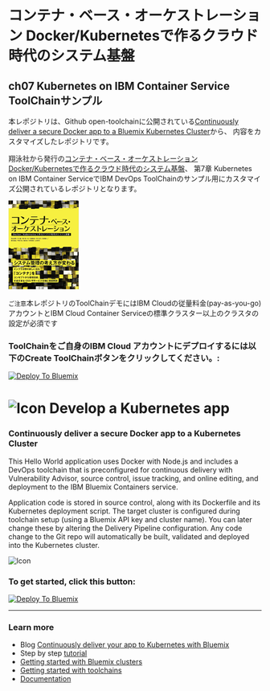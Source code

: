 # コンテナ・ベース・オーケストレーション Docker/Kubernetesで作るクラウド時代のシステム基盤
## ch07 Kubernetes on IBM Container Service ToolChainサンプル

本レポジトリは、Github open-toolchainに公開されている[Continuously deliver a secure Docker app to a Bluemix Kubernetes Cluster](https://github.com/open-toolchain/secure-kube-toolchain)から、
内容をカスタマイズしたレポジトリです。

翔泳社から発行の[コンテナ・ベース・オーケストレーション Docker/Kubernetesで作るクラウド時代のシステム基盤](https://www.shoeisha.co.jp/book/detail/9784798155371)、
第7章 Kubernetes on IBM Container ServiceでIBM DevOps ToolChainのサンプル用にカスタマイズ公開されているレポジトリとなります。

[![BookImg](./img/bookimg.png)](https://www.shoeisha.co.jp/book/detail/9784798155371)

`ご注意`本レポジトリのToolChainデモにはIBM Cloudの従量料金(pay-as-you-go)アカウントとIBM Cloud Container Serviceの標準クラスター以上のクラスタの設定が必須です

### ToolChainをご自身のIBM Cloud アカウントにデプロイするには以下のCreate ToolChainボタンをクリックしてください。:
[![Deploy To Bluemix](https://console.bluemix.net/devops/graphics/create_toolchain_button.png)](https://console.bluemix.net/devops/setup/deploy/?repository=https%3A//github.com/phssakaigawa/ch07-toolchain)

# ![Icon](./.bluemix/secure-lock-kubernetes.png) Develop a Kubernetes app


### Continuously deliver a secure Docker app to a Kubernetes Cluster
This Hello World application uses Docker with Node.js and includes a DevOps toolchain that is preconfigured for continuous delivery with Vulnerability Advisor, source control, issue tracking, and online editing, and deployment to the IBM Bluemix Containers service.

Application code is stored in source control, along with its Dockerfile and its Kubernetes deployment script.
The target cluster is configured during toolchain setup (using a Bluemix API key and cluster name). You can later change these by altering the Delivery Pipeline configuration.
Any code change to the Git repo will automatically be built, validated and deployed into the Kubernetes cluster.

![Icon](./.bluemix/toolchain.png)

### To get started, click this button:
[![Deploy To Bluemix](https://console.bluemix.net/devops/graphics/create_toolchain_button.png)](https://console.bluemix.net/devops/setup/deploy/?repository=https%3A//github.com/phssakaigawa/bmxug-winter-2017-toolchain)

---
### Learn more 

* Blog [Continuously deliver your app to Kubernetes with Bluemix](https://www.ibm.com/blogs/bluemix/2017/07/continuously-deliver-your-app-to-kubernetes-with-bluemix/)
* Step by step [tutorial](https://www.ibm.com/devops/method/tutorials/tc_secure_kube)
* [Getting started with Bluemix clusters](https://console.bluemix.net/docs/containers/container_index.html?pos=2)
* [Getting started with toolchains](https://bluemix.net/devops/getting-started)
* [Documentation](https://console.ng.bluemix.net/docs/services/ContinuousDelivery/index.html?pos=2)
